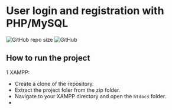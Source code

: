 # User login and registration with PHP/MySQL

![GitHub repo size](https://img.shields.io/github/repo-size/creator-solutions/register-login) ![GitHub](https://img.shields.io/github/license/creator-solutions/Register-Login)

## How to run the project


1 XAMPP:
  - Create a clone of the repository.
  - Extract the project foler from the zip folder.
  - Navigate to your XAMPP directory and open the  ``htdocs`` folder.
  - 
